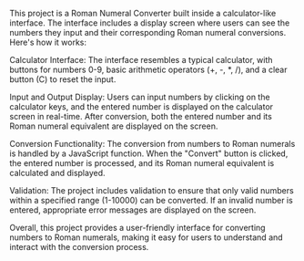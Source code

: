 This project is a Roman Numeral Converter built inside a calculator-like interface. The interface includes a display screen where users can see the numbers they input and their corresponding Roman numeral conversions. Here's how it works:

Calculator Interface: The interface resembles a typical calculator, with buttons for numbers 0-9, basic arithmetic operators (+, -, *, /), and a clear button (C) to reset the input.

Input and Output Display: Users can input numbers by clicking on the calculator keys, and the entered number is displayed on the calculator screen in real-time. After conversion, both the entered number and its Roman numeral equivalent are displayed on the screen.

Conversion Functionality: The conversion from numbers to Roman numerals is handled by a JavaScript function. When the "Convert" button is clicked, the entered number is processed, and its Roman numeral equivalent is calculated and displayed.

Validation: The project includes validation to ensure that only valid numbers within a specified range (1-10000) can be converted. If an invalid number is entered, appropriate error messages are displayed on the screen.

Overall, this project provides a user-friendly interface for converting numbers to Roman numerals, making it easy for users to understand and interact with the conversion process.

